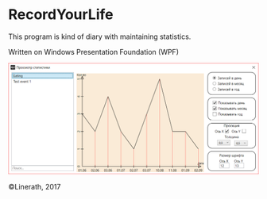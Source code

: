 # RecordYourLife

This program is kind of diary with maintaining statistics. 

Written on Windows Presentation Foundation (WPF)

![alt text](Images/screenshot1.png)

©Linerath, 2017
